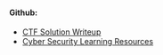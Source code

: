 #### Github:
- [CTF Solution Writeup](https://github.com/dimasma0305/CTF_Solution_Writeup)
- [Cyber Security Learning Resources](https://github.com/dimasma0305/Cyber-Security-Learning-Resources)